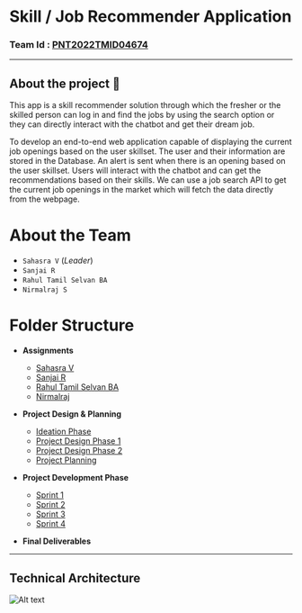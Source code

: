 # **Skill / Job Recommender Application**

### Team Id : [PNT2022TMID04674](#)

---

## About the project 🚀

This app is a skill recommender solution through which the fresher or the skilled person can log in and find the jobs by using the search option or they can directly interact with the chatbot and get their dream job.

To develop an end-to-end web application capable of displaying the current job openings based on the user skillset. The user and their information are stored in the Database. An alert is sent when there is an opening based on the user skillset. Users will interact with the chatbot and can get the recommendations based on their skills. We can use a job search API to get the current job openings in the market which will fetch the data directly from the webpage.

# About the Team

- `Sahasra V` (_Leader_)
- `Sanjai R`
- `Rahul Tamil Selvan BA`
- `Nirmalraj S`

# Folder Structure

- **Assignments**
  - [Sahasra V](<Assignment/TL_Sahasra/>)
  - [Sanjai R](Assignment/Sanjai/)
  - [Rahul Tamil Selvan BA](Assignment/Rahul%20Tamil%20Selvan/)
  - [Nirmalraj](Assignment/Nirmalraj/)
- **Project Design & Planning**
  - [Ideation Phase](Project%20Design%20and%20Planning/Ideation%20phase/)
  - [Project Design Phase 1](Project%20Design%20and%20Planning/Project%20Design%20Phase%20I/)
  - [Project Design Phase 2](Project%20Design%20and%20Planning/Project%20Design%20Phase%20II/)
  - [Project Planning](Project%20Design%20and%20Planning/Project%20Planning/)
- **Project Development Phase**

  - [Sprint 1](Project%20Development%20Phase/Sprint%201/)
  - [Sprint 2](Project%20Development%20Phase/Sprint%202/)
  - [Sprint 3](Project%20Development%20Phase/Sprint%203/)
  - [Sprint 4](Project%20Development%20Phase/Sprint%204/)

- **Final Deliverables**

---

## Technical Architecture

![Alt text](https://lh3.googleusercontent.com/1OWTBsvpOXh0YVOalvRAGG8uDOBJea7NpyXg5hSSHb61IRRFHTY8txceIQfcIsc9b9coajOEraPoPIAVr5SOr0WFF0iQKVHnHOXk-wAn6XwNjuZFSsdGwreGV7Y10Q)
